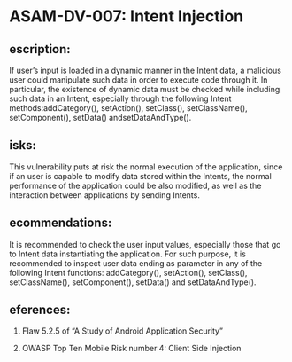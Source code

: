 
# ASAM-DV-007: Intent Injection

## escription:
If user’s input is loaded in a dynamic manner in the Intent data, a malicious user could manipulate such data in order to execute code through it. In particular, the existence of dynamic data must be checked while including such data in an Intent, especially through the following Intent methods:addCategory(), setAction(), setClass(), setClassName(), setComponent(), setData() andsetDataAndType().

## isks:
This vulnerability puts at risk the normal execution of the application, since if an user is capable to modify data stored within the Intents, the normal performance of the application could be also modified, as well as the interaction between applications by sending Intents.

## ecommendations:
It is recommended to check the user input values, especially those that go to Intent data instantiating the application. For such purpose, it is recommended to inspect user data ending as parameter in any of the following Intent functions: addCategory(), setAction(), setClass(), setClassName(), setComponent(), setData() and setDataAndType().

## eferences:
1. Flaw 5.2.5 of “A Study of Android Application Security”

2. OWASP Top Ten Mobile Risk number 4: Client Side Injection
